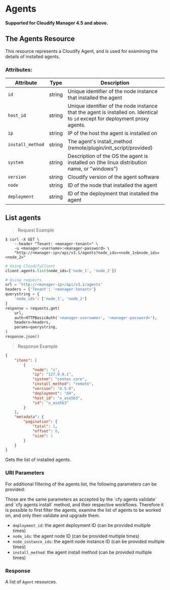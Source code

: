 # Agents

**Supported for Cloudify Manager 4.5 and above.**

## The Agents Resource

This resource represents a Cloudify Agent, and is used for examining the details
of installed agents.

### Attributes:

Attribute | Type | Description
--------- | ------- | -------
`id` | string | Unique identifier of the node instance that installed the agent
`host_id` | string | Unique identifier of the node instance that the agent is installed on. Identical to `id` except for deployment proxy agents.
`ip` | string | IP of the host the agent is installed on
`install_method` | string | The agent's install_method (remote/plugin/init_script/provided)
`system` | string | Description of the OS the agent is installed on (the linux distribution name, or "windows")
`version` | string | Cloudify version of the agent software
`node` | string | ID of the node that installed the agent
`deployment` | string | ID of the deployment that installed the agent

## List agents

> Request Example

```shell
$ curl -X GET \
    --header "Tenant: <manager-tenant>" \
    -u <manager-username>:<manager-password> \
    "http://<manager-ip>/api/v3.1/agents?node_ids=<node_1>&node_ids=<node_2>"
```

```python
# Using CloudifyClient
client.agents.list(node_ids=['node_1', 'node_2'])

# Using requests
url = 'http://<manager-ip>/api/v3.1/agents'
headers = {'Tenant': '<manager-tenant>'}
querystring = {
    'node_ids': ['node_1', 'node_2']
}
response = requests.get(
    url,
    auth=HTTPBasicAuth('<manager-username>', '<manager-password>'),
    headers=headers,
    params=querystring,
)
response.json()
```
> Response Example
```json
{
	"items": [
		{
			"node": "x",
			"ip": "127.0.0.1",
			"system": "centos core",
			"install_method": "remote",
			"version": "4.5.0",
			"deployment": "d4",
			"host_id": "x_asa5b3",
			"id": "x_asa5b3"
		}
	],
	"metadata": {
		"pagination": {
			"total": 1,
			"offset": 0,
			"size": 1
		}
	}
}
```

Gets the list of installed agents.

### URI Parameters

For additional filtering of the agents list, the following parameters can be provided:

<aside class="notice">
Those are the same parameters as accepted by the `cfy agents validate` and `cfy agents install` method, and their respective workflows. Therefore it is possible to first filter the agents, examine the list of agents to be worked on, and only then validate and upgrade them.
</aside>

* `deployment_id`: the agent deployment ID (can be provided multiple times)
* `node_ids`: the agent node ID (can be provided multiple times)
* `node_instance_ids`: the agent node instance ID (can be provided multiple times)
* `install_method`: the agent install method (can be provided multiple times)

### Response
A list of `Agent` resources.
